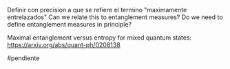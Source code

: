 Definir con precision a que se refiere el termino "maximamente entrelazados" Can we relate this to entanglement measures? Do we need to define entanglement measures in principle?

Maximal entanglement versus entropy for mixed quantum states: 
	https://arxiv.org/abs/quant-ph/0208138

#pendiente 
